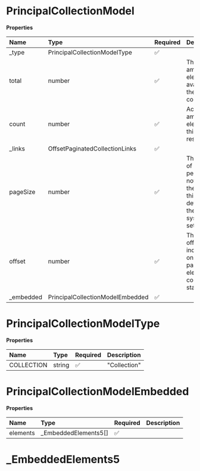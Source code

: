 # PrincipalCollectionModel

**Properties**

| Name       | Type                             | Required | Description                                                                                                     |
| :--------- | :------------------------------- | :------- | :-------------------------------------------------------------------------------------------------------------- |
| \_type     | PrincipalCollectionModelType     | ✅       |                                                                                                                 |
| total      | number                           | ✅       | The total amount of elements available in the collection.                                                       |
| count      | number                           | ✅       | Actual amount of elements in this response.                                                                     |
| \_links    | OffsetPaginatedCollectionLinks   | ✅       |                                                                                                                 |
| pageSize   | number                           | ✅       | The amount of elements per page. If not set by the request this value defaults to the server's system settings. |
| offset     | number                           | ✅       | The page offset indicating on which page the element collection starts.                                         |
| \_embedded | PrincipalCollectionModelEmbedded | ✅       |                                                                                                                 |

# PrincipalCollectionModelType

**Properties**

| Name       | Type   | Required | Description  |
| :--------- | :----- | :------- | :----------- |
| COLLECTION | string | ✅       | "Collection" |

# PrincipalCollectionModelEmbedded

**Properties**

| Name     | Type                  | Required | Description |
| :------- | :-------------------- | :------- | :---------- |
| elements | \_EmbeddedElements5[] | ✅       |             |

# \_EmbeddedElements5

<!-- This file was generated by liblab | https://liblab.com/ -->
